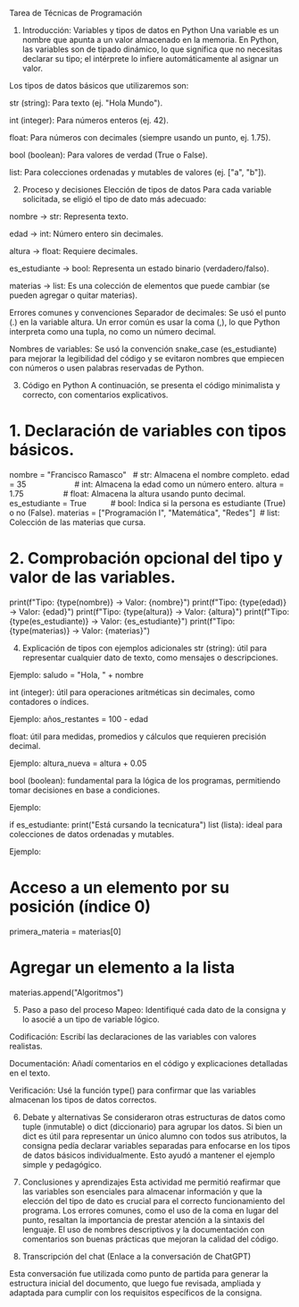 Tarea de Técnicas de Programación
1. Introducción: Variables y tipos de datos en Python
Una variable es un nombre que apunta a un valor almacenado en la memoria. En Python, las variables son de tipado dinámico, lo que significa que no necesitas declarar su tipo; el intérprete lo infiere automáticamente al asignar un valor.

Los tipos de datos básicos que utilizaremos son:

str (string): Para texto (ej. "Hola Mundo").

int (integer): Para números enteros (ej. 42).

float: Para números con decimales (siempre usando un punto, ej. 1.75).

bool (boolean): Para valores de verdad (True o False).

list: Para colecciones ordenadas y mutables de valores (ej. ["a", "b"]).

2. Proceso y decisiones
Elección de tipos de datos
Para cada variable solicitada, se eligió el tipo de dato más adecuado:

nombre → str: Representa texto.

edad → int: Número entero sin decimales.

altura → float: Requiere decimales.

es_estudiante → bool: Representa un estado binario (verdadero/falso).

materias → list: Es una colección de elementos que puede cambiar (se pueden agregar o quitar materias).

Errores comunes y convenciones
Separador de decimales: Se usó el punto (.) en la variable altura. Un error común es usar la coma (,), lo que Python interpreta como una tupla, no como un número decimal.

Nombres de variables: Se usó la convención snake_case (es_estudiante) para mejorar la legibilidad del código y se evitaron nombres que empiecen con números o usen palabras reservadas de Python.

3. Código en Python
A continuación, se presenta el código minimalista y correcto, con comentarios explicativos.

# 1. Declaración de variables con tipos básicos.

nombre = "Francisco Ramasco"    # str: Almacena el nombre completo.
edad = 35                      # int: Almacena la edad como un número entero.
altura = 1.75                  # float: Almacena la altura usando punto decimal.
es_estudiante = True           # bool: Indica si la persona es estudiante (True) o no (False).
materias = ["Programación I", "Matemática", "Redes"]  # list: Colección de las materias que cursa.

# 2. Comprobación opcional del tipo y valor de las variables.
print(f"Tipo: {type(nombre)} -> Valor: {nombre}")
print(f"Tipo: {type(edad)} -> Valor: {edad}")
print(f"Tipo: {type(altura)} -> Valor: {altura}")
print(f"Tipo: {type(es_estudiante)} -> Valor: {es_estudiante}")
print(f"Tipo: {type(materias)} -> Valor: {materias}")

4. Explicación de tipos con ejemplos adicionales
str (string): útil para representar cualquier dato de texto, como mensajes o descripciones.

Ejemplo: saludo = "Hola, " + nombre

int (integer): útil para operaciones aritméticas sin decimales, como contadores o índices.

Ejemplo: años_restantes = 100 - edad

float: útil para medidas, promedios y cálculos que requieren precisión decimal.

Ejemplo: altura_nueva = altura + 0.05

bool (boolean): fundamental para la lógica de los programas, permitiendo tomar decisiones en base a condiciones.

Ejemplo:


if es_estudiante:
    print("Está cursando la tecnicatura")
list (lista): ideal para colecciones de datos ordenadas y mutables.

Ejemplo:


# Acceso a un elemento por su posición (índice 0)
primera_materia = materias[0]
# Agregar un elemento a la lista
materias.append("Algoritmos")

5. Paso a paso del proceso
Mapeo: Identifiqué cada dato de la consigna y lo asocié a un tipo de variable lógico.

Codificación: Escribí las declaraciones de las variables con valores realistas.

Documentación: Añadí comentarios en el código y explicaciones detalladas en el texto.

Verificación: Usé la función type() para confirmar que las variables almacenan los tipos de datos correctos.

6. Debate y alternativas
Se consideraron otras estructuras de datos como tuple (inmutable) o dict (diccionario) para agrupar los datos. Si bien un dict es útil para representar un único alumno con todos sus atributos, la consigna pedía declarar variables separadas para enfocarse en los tipos de datos básicos individualmente. Esto ayudó a mantener el ejemplo simple y pedagógico.

7. Conclusiones y aprendizajes
Esta actividad me permitió reafirmar que las variables son esenciales para almacenar información y que la elección del tipo de dato es crucial para el correcto funcionamiento del programa. Los errores comunes, como el uso de la coma en lugar del punto, resaltan la importancia de prestar atención a la sintaxis del lenguaje. El uso de nombres descriptivos y la documentación con comentarios son buenas prácticas que mejoran la calidad del código.

8. Transcripción del chat
(Enlace a la conversación de ChatGPT)

Esta conversación fue utilizada como punto de partida para generar la estructura inicial del documento, que luego fue revisada, ampliada y adaptada para cumplir con los requisitos específicos de la consigna.
